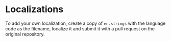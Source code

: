 # Localizations

To add your own localization, create a copy of `en.strings` with the language code as the filename, localize it and submit it with a pull request on the original repository.
